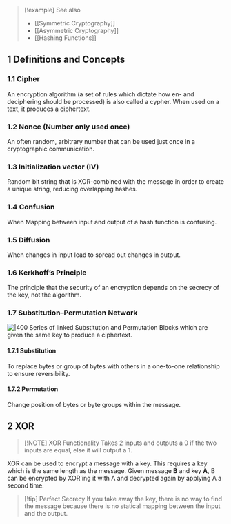 > [!example] See also
>  - [[Symmetric Cryptography]]
>  - [[Asymmetric Cryptography]]
>  - [[Hashing Functions]]

## 1 Definitions and Concepts
### 1.1 Cipher
An encryption algorithm (a set of rules which dictate how en- and deciphering should be processed) is also called a cypher. When used on a text, it produces a ciphertext.

### 1.2 Nonce (Number only used once)
An often random, arbitrary number that can be used just once in a cryptographic communication.

### 1.3 Initialization vector (IV)
Random bit string that is XOR-combined with the message in order to create a unique string, reducing overlapping hashes.

### 1.4 Confusion
When Mapping between input and output of a hash function is confusing.

### 1.5 Diffusion
When changes in input lead to spread out changes in output.

### 1.6 Kerkhoff’s Principle
The principle that the security of an encryption depends on the secrecy of the key, not the algorithm.

### 1.7 Substitution–Permutation Network
![|400](https://upload.wikimedia.org/wikipedia/commons/c/cd/SubstitutionPermutationNetwork2.png)
Series of linked Substitution and Permutation Blocks which are given the same key to produce a ciphertext.

#### 1.7.1 Substitution
To replace bytes or group of bytes with others in a one-to-one relationship to ensure reversibility.

#### 1.7.2 Permutation
Change position of bytes or byte groups within the message.

## 2 XOR

> [!NOTE] XOR Functionality
> Takes 2 inputs and outputs a 0 if the two inputs are equal, else it will output a 1.

XOR can be used to encrypt a message with a key. This requires a key which is the same length as the message. Given message **B** and key **A**, B can be encrypted by XOR'ing it with A and decrypted again by applying A a second time.

> [!tip] Perfect Secrecy
> If you take away the key, there is no way to find the message because there is no statical mapping between the input and the output.
